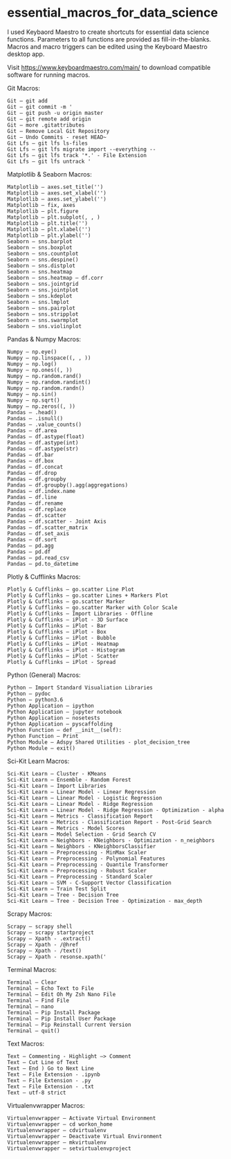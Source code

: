 # essential_macros_for_data_science
I used Keybaord Maestro to create shortcuts for essential data science functions. Parameters to all functions are provided as fill-in-the-blanks. Macros and macro triggers can be edited using the Keyboard Maestro desktop app.

Visit https://www.keyboardmaestro.com/main/ to download compatible software for running macros.

Git Macros:

	Git – git add 
	Git – git commit -m '
	Git – git push -u origin master
	Git – git remote add origin
	Git – more .gitattributes
	Git – Remove Local Git Repository
	Git – Undo Commits - reset HEAD~
	Git Lfs – git lfs ls-files
	Git Lfs – git lfs migrate import --everything --
	Git Lfs – git lfs track '*.' - File Extension
	Git Lfs – git lfs untrack '

Matplotlib & Seaborn Macros: 

	Matplotlib – axes.set_title('')
	Matplotlib – axes.set_xlabel('')
	Matplotlib – axes.set_ylabel('')
	Matplotlib – fix, axes
	Matplotlib – plt.figure
	Matplotlib – plt.subplot(, , )
	Matplotlib – plt.title('')
	Matplotlib – plt.xlabel('')
	Matplotlib – plt.ylabel('')
	Seaborn – sns.barplot
	Seaborn – sns.boxplot
	Seaborn – sns.countplot
	Seaborn – sns.despine()
	Seaborn – sns.distplot
	Seaborn – sns.heatmap
	Seaborn – sns.heatmap – df.corr
	Seaborn – sns.jointgrid
	Seaborn – sns.jointplot
	Seaborn – sns.kdeplot
	Seaborn – sns.lmplot
	Seaborn – sns.pairplot
	Seaborn – sns.stripplot
	Seaborn – sns.swarmplot
	Seaborn – sns.violinplot

Pandas & Numpy Macros: 

	Numpy – np.eye()
	Numpy – np.linspace((, , ))
	Numpy – np.log()
	Numpy – np.ones((, ))
	Numpy – np.random.rand()
	Numpy – np.random.randint()
	Numpy – np.random.randn()
	Numpy – np.sin()
	Numpy – np.sqrt()
	Numpy – np.zeros((, ))
	Pandas – .head()
	Pandas – .isnull()
	Pandas – .value_counts()
	Pandas – df.area
	Pandas – df.astype(float)
	Pandas – df.astype(int)
	Pandas – df.astype(str)
	Pandas – df.bar
	Pandas – df.box
	Pandas – df.concat
	Pandas – df.drop
	Pandas – df.groupby
	Pandas – df.groupby().agg(aggregations)
	Pandas – df.index.name
	Pandas – df.line
	Pandas – df.rename
	Pandas – df.replace
	Pandas – df.scatter
	Pandas – df.scatter - Joint Axis
	Pandas – df.scatter_matrix
	Pandas – df.set_axis
	Pandas – df.sort
	Pandas – pd.agg
	Pandas – pd.df
	Pandas – pd.read_csv
	Pandas – pd.to_datetime

Plotly & Cufflinks Macros:

	Plotly & Cufflinks – go.scatter Line Plot
	Plotly & Cufflinks – go.scatter Lines + Markers Plot
	Plotly & Cufflinks – go.scatter Marker
	Plotly & Cufflinks – go.scatter Marker with Color Scale
	Plotly & Cufflinks – Import Libraries - Offline
	Plotly & Cufflinks – iPlot - 3D Surface
	Plotly & Cufflinks – iPlot - Bar
	Plotly & Cufflinks – iPlot - Box
	Plotly & Cufflinks – iPlot - Bubble
	Plotly & Cufflinks – iPlot - Heatmap
	Plotly & Cufflinks – iPlot - Histogram
	Plotly & Cufflinks – iPlot - Scatter
	Plotly & Cufflinks – iPlot - Spread

Python (General) Macros:

	Python – Import Standard Visualiation Libraries
	Python – pydoc
	Python – python3.6
	Python Application – ipython
	Python Application – jupyter notebook
	Python Application – nosetests
	Python Application – pyscaffolding
	Python Function – def __init__(self):
	Python Function – Print
	Python Module – Adspy Shared Utilities - plot_decision_tree
	Python Module – exit()


Sci-Kit Learn Macros:

	Sci-Kit Learn – Cluster - KMeans
	Sci-Kit Learn – Ensemble - Random Forest
	Sci-Kit Learn – Import Libraries
	Sci-Kit Learn – Linear Model - Linear Regression
	Sci-Kit Learn – Linear Model - Logistic Regression
	Sci-Kit Learn – Linear Model - Ridge Regression
	Sci-Kit Learn – Linear Model - Ridge Regression - Optimization - alpha
	Sci-Kit Learn – Metrics - Classification Report
	Sci-Kit Learn – Metrics - Classification Report - Post-Grid Search
	Sci-Kit Learn – Metrics - Model Scores
	Sci-Kit Learn – Model Selection - Grid Search CV
	Sci-Kit Learn – Neighbors - KNeighbors - Optimization - n_neighbors
	Sci-Kit Learn – Neighbors - KNeighborsClassifier
	Sci-Kit Learn – Preprocessing - MinMax Scaler
	Sci-Kit Learn – Preprocessing - Polynomial Features
	Sci-Kit Learn – Preprocessing - Quantile Transformer
	Sci-Kit Learn – Preprocessing - Robust Scaler
	Sci-Kit Learn – Preprocessing - Standard Scaler
	Sci-Kit Learn – SVM - C-Support Vector Classification
	Sci-Kit Learn – Train Test Split
	Sci-Kit Learn – Tree - Decision Tree
	Sci-Kit Learn – Tree - Decision Tree - Optimization - max_depth

Scrapy Macros:

	Scrapy – scrapy shell
	Scrapy – scrapy startproject 
	Scrapy – Xpath - .extract()
	Scrapy – Xpath - /@href
	Scrapy – Xpath - /text()
	Scrapy – Xpath - resonse.xpath('

Terminal Macros:

	Terminal – Clear
	Terminal – Echo Text to File
	Terminal – Edit Oh My Zsh Nano File
	Terminal – Find File
	Terminal – nano
	Terminal – Pip Install Package
	Terminal – Pip Install User Package
	Terminal – Pip Reinstall Current Version
	Terminal – quit()


Text Macros:

	Text – Commenting - Highlight –> Comment
	Text – Cut Line of Text
	Text – End ) Go to Next Line
	Text – File Extension - .ipynb
	Text – File Extension - .py
	Text – File Extension - .txt
	Text – utf-8 strict

Virtualenvwrapper Macros:

	Virtualenvwrapper – Activate Virtual Environment
	Virtualenvwrapper – cd workon_home
	Virtualenvwrapper – cdvirtualenv
	Virtualenvwrapper – Deactivate Virtual Environment
	Virtualenvwrapper – mkvirtualenv
	Virtualenvwrapper – setvirtualenvproject
